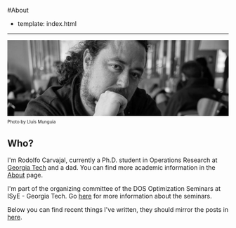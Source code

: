#About

- template: index.html

---------
![Photo by Lluis Munguia](portrait.jpg)
<font size="1">Photo by Lluis Munguia</font>

## Who?

I'm Rodolfo Carvajal, currently a Ph.D. student in Operations Research
at [Georgia Tech](http://www.isye.gatech.edu/) and a dad. You can find
more academic information in the [About](/~rcarvajal3/about.html) page.

I'm part of the organizing committee of the DOS Optimization Seminars at
ISyE - Georgia Tech. Go [here](http://www2.isye.gatech.edu/dos/) for more
information about the seminars.

Below you can find recent things I've written, they should mirror the
posts in [here](http://rocarvaj.calepin.co).
